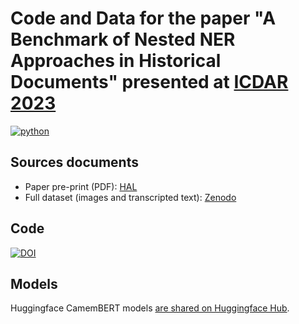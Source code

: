 # Code and Data for the paper "A Benchmark of Nested NER Approaches in Historical Documents" presented at [ICDAR 2023](https://icdar2023.org/)

[![python](https://img.shields.io/badge/-Python_3.8_%7C_3.9_%7C_3.10-blue?logo=python&logoColor=white)](https://github.com/pre-commit/pre-commit)

## Sources documents
* Paper pre-print (PDF): [HAL](https://hal.science/hal-03994759)
* Full dataset (images and transcripted text): [Zenodo](10.5281/zenodo.7864175)

## Code
[![DOI](https://zenodo.org/badge/632562117.svg)](https://zenodo.org/badge/latestdoi/632562117)

## Models
Huggingface CamemBERT models [are shared on Huggingface Hub](https://huggingface.co/nlpso).